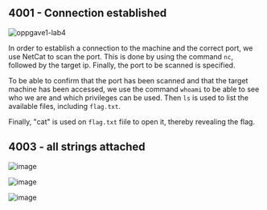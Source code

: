 ## 4001 - Connection established

![oppgave1-lab4](https://user-images.githubusercontent.com/46780028/160909838-0c82df23-ca60-4cc9-8aec-ce8d6945b3a7.PNG)

In order to establish a connection to the machine and the correct port, we use NetCat to scan the port. This is done by using the command `nc`, followed by the target ip. Finally, the port to be scanned is specified.

To be able to confirm that the port has been scanned and that the target machine has been accessed, we use the command `whoami` to be able to see who we are and which privileges can be used. Then `ls` is used to list the available files, including `flag.txt`.

Finally, "cat" is used on `flag.txt` fiile to open it, thereby revealing the flag.



## 4003 - all strings attached

![image](https://user-images.githubusercontent.com/46780028/160911603-3691bb57-8752-4a26-b3cc-273604ea5573.png)

![image](https://user-images.githubusercontent.com/46780028/160911657-47c0dbad-b584-4daa-b8c4-22f7e36a4996.png)

![image](https://user-images.githubusercontent.com/46780028/160911690-9f4a0348-6286-40a6-8365-ec22cb6397c0.png)

